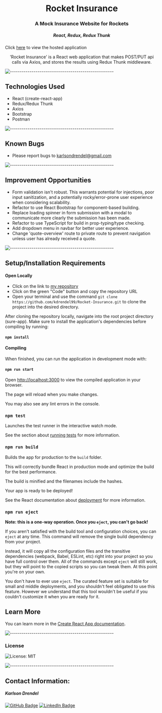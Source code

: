 <h1 align="center"> Rocket Insurance </h1>
<h3 align="center"> A Mock Insurance Website for Rockets</h3>
<h5 align="center"> React, Redux, Redux Thunk  </h5>

Click [here](https://github.com/kdrendel99/Rocket-Insurance) to view the hosted application


<p align="center">'Rocket Insurance' is a React web application that makes POST/PUT api calls via Axios, and stores the results using Redux Thunk middleware. </p>

![-----------------------------------------------------](https://raw.githubusercontent.com/andreasbm/readme/master/assets/lines/rainbow.png)

## Technologies Used

* React (create-react-app)
* Redux/Redux Thunk
* Axios
* Bootstrap
* Postman

![-----------------------------------------------------](https://raw.githubusercontent.com/andreasbm/readme/master/assets/lines/rainbow.png)


## Known Bugs

* Please report bugs to karlsondrendel@gmail.com

![-----------------------------------------------------](https://raw.githubusercontent.com/andreasbm/readme/master/assets/lines/rainbow.png)

## Improvement Opportunities 

* Form validation isn't robust. This warrants potential for injections, poor input sanitization, and a potentially rocky/error-prone user experience when considering scalability.
* Refactor to use React Bootstrap for component-based building.
* Replace loading spinner in form submission with a modal to communicate more clearly the submission has been made.
* Refactor to use TypeScript for build in prop-typing/type checking.
* Add dropdown menu in navbar for better user experience.
* Change 'quote-overview' route to private route to prevent navigation unless user has already received a quote.

![-----------------------------------------------------](https://raw.githubusercontent.com/andreasbm/readme/master/assets/lines/rainbow.png)



## Setup/Installation Requirements
#### Open Locally
- Click on the link to  [my repository](https://github.com/kdrendel99/Rocket-Insurance)
- Click on the green "Code" button and copy the repository URL
- Open your terminal and use the command `git clone https://github.com/kdrendel99/Rocket-Insurance.git` to clone the project into the desired directory.

After cloning the repository locally, navigate into the root project directory (sure-app). 
Make sure to install the application's dependencies before compiling by running:
#### `npm install`

#### Compiling

When finished, you can run the application in development mode with:

#### `npm run start`

Open [http://localhost:3000](http://localhost:3000) to view the compiled application in your browser.

The page will reload when you make changes.



You may also see any lint errors in the console.
### `npm test`

  
Launches the test runner in the interactive watch mode.

See the section about [running tests](https://facebook.github.io/create-react-app/docs/running-tests) for more information.

  


### `npm run build`

  

Builds the app for production to the `build` folder.

This will correctly bundle React in production mode and optimize the build for the best performance.

The build is minified and the filenames include the hashes.

Your app is ready to be deployed!

  

See the React documentation about [deployment](https://facebook.github.io/create-react-app/docs/deployment) for more information.

  

### `npm run eject`

  

**Note: this is a one-way operation. Once you `eject`, you can't go back!**

  

If you aren't satisfied with the build tool and configuration choices, you can `eject` at any time. This command will remove the single build dependency from your project.

  

Instead, it will copy all the configuration files and the transitive dependencies (webpack, Babel, ESLint, etc) right into your project so you have full control over them. All of the commands except `eject` will still work, but they will point to the copied scripts so you can tweak them. At this point you're on your own.

  

You don't have to ever use `eject`. The curated feature set is suitable for small and middle deployments, and you shouldn't feel obligated to use this feature. However we understand that this tool wouldn't be useful if you couldn't customize it when you are ready for it.

  

## Learn More

  

You can learn more in the [Create React App documentation](https://facebook.github.io/create-react-app/docs/getting-started).

![-----------------------------------------------------](https://raw.githubusercontent.com/andreasbm/readme/master/assets/lines/rainbow.png)

### License

![License: MIT](https://img.shields.io/badge/License-MIT-yellow.svg)

![-----------------------------------------------------](https://raw.githubusercontent.com/andreasbm/readme/master/assets/lines/rainbow.png)



## Contact Information:

<h5>Karlson Drendel</h5>

[![GitHub Badge](https://img.shields.io/badge/GitHub-100000?style=for-the-badge&logo=github&logoColor=white)](https://github.com/kdrendel99)
[![LinkedIn Badge](https://img.shields.io/badge/LinkedIn-0077B5?style=for-the-badge&logo=linkedin&logoColor=white)](https://www.linkedin.com/in/karlson-drendel/)